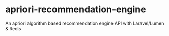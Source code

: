 # apriori-recommendation-engine
An apriori algorithm based recommendation engine API with Laravel/Lumen &amp; Redis
